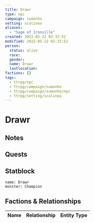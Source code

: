 ```yaml
---
title: Drawr
type: npc
campaign: sumonho
setting: scalinea
aliases: 
  - "Sage of Ironville"
created: 2022-05-22 02:32:52
modified: 2022-05-22 02:32:52
person:
  status: alive
  race: 
  gender: 
  name: Drawr
  lastlocation: 
factions: []
tags:
  - ttrpg/npc
  - ttrpg/campaign/sumonho
  - ttrpg/campaign/sumonho/npc
  - ttrpg/setting/scalinea
---
```


# Drawr

## Notes


## Quests


## Statblock

```statblock
name: Drawr
monster: Champion
```


## Factions & Relationships
| Name | Relationship | Entity Type |
| ---- |:------------:| ----------- |



